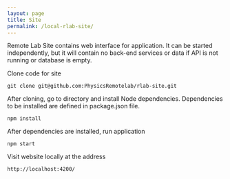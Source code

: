 ```yaml
---
layout: page
title: Site
permalink: /local-rlab-site/
---
```


Remote Lab Site contains web interface for application. It can be started independently, but it will contain no back-end services or data if API is not running or database is empty.

Clone code for site
```
git clone git@github.com:PhysicsRemotelab/rlab-site.git
```
After cloning, go to directory and install Node dependencies. Dependencies to be installed are defined in package.json file.
```
npm install
```
After dependencies are installed, run application
```
npm start
```
Visit website locally at the address
```
http://localhost:4200/
```

